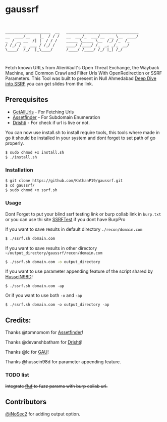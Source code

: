 # gaussrf
```


____________________  __   ________________________________
__  ____/__    |_  / / /   __  ___/_  ___/__  __ \__  ____/
_  / __ __  /| |  / / /    _____ \_____ \__  /_/ /_  /_    
/ /_/ / _  ___ / /_/ /     ____/ /____/ /_  _, _/_  __/    
\____/  /_/  |_\____/      /____/ /____/ /_/ |_| /_/       
                                                           


```
Fetch known URLs from AlienVault's Open Threat Exchange, the Wayback Machine, and Common Crawl and Filter Urls With OpenRedirection or SSRF Parameters. This Tool was built to present in Null Ahmedabad [Deep Dive into SSRF](https://null.co.in/event_sessions/3086-deep-dive-into-ssrf) you can get slides from the link.

## Prerequisites

* [GetAllUrls](https://github.com/lc/gau) - For Fetching Urls
* [Assetfinder](https://github.com/tomnomnom/assetfinder) - For Subdomain Enumeration
* [Drishti](https://github.com/devanshbatham/Drishti) - For check if url is live or not.

You can now use install.sh to install require tools, this tools where made in go it should be installed in your system and dont forget to set path of go properly.
```bash
$ sudo chmod +x install.sh
$ ./install.sh
```
### Installation

```bash
$ git clone https://github.com/KathanP19/gaussrf.git
$ cd gaussrf/
$ sudo chmod +x ssrf.sh
``` 
### Usage
Dont Forget to put your blind ssrf testing link or burp collab link in `burp.txt`
or you can use thi site [SSRFTest](https://ssrftest.com/) if you dont have BurpPro

If you want to save results in default directory `./recon/domain.com`
```bash
$ ./ssrf.sh domain.com
```
If you want to save results in other directory `~/output_directory/gaussrf/recon/domain.com`
```bash
$ ./ssrf.sh domain.com -o output_directory
```
If you want to use parameter appending feature of the script shared by [HusseiN98D](https://twitter.com/HusseiN98D/status/1258217821693190154)!
```
$ ./ssrf.sh domain.com -ap
```
Or if you want to use both `-o` and `-ap`
```
$ ./ssrf.sh domain.com -o output_directory -ap
```
## Credits:
Thanks @tomnomom for [Assetfinder](https://github.com/tomnomnom)!

Thanks @devanshbatham for [Drishti](https://github.com/devanshbatham/Drishti)!

Thanks @lc for [GAU](https://github.com/lc/gau)!

Thanks @hussein98d for parameter appending feature.

### TODO list

~~Integrate [ffuf](https://github.com/ffuf/ffuf) to fuzz params with burp collab url.~~

## Contributors
[@iNoSec2](https://github.com/iNoSec2) for adding output option.
